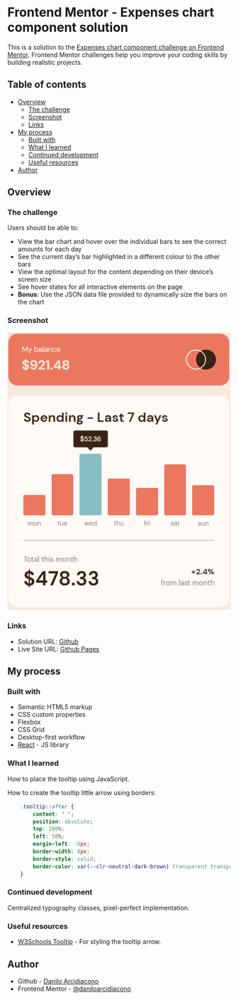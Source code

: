 # Frontend Mentor - Expenses chart component solution

This is a solution to the [Expenses chart component challenge on Frontend Mentor](https://www.frontendmentor.io/challenges/expenses-chart-component-e7yJBUdjwt). Frontend Mentor challenges help you improve your coding skills by building realistic projects. 

## Table of contents

- [Overview](#overview)
  - [The challenge](#the-challenge)
  - [Screenshot](#screenshot)
  - [Links](#links)
- [My process](#my-process)
  - [Built with](#built-with)
  - [What I learned](#what-i-learned)
  - [Continued development](#continued-development)
  - [Useful resources](#useful-resources)
- [Author](#author)

## Overview

### The challenge

Users should be able to:

- View the bar chart and hover over the individual bars to see the correct amounts for each day
- See the current day’s bar highlighted in a different colour to the other bars
- View the optimal layout for the content depending on their device’s screen size
- See hover states for all interactive elements on the page
- **Bonus**: Use the JSON data file provided to dynamically size the bars on the chart

### Screenshot

![Desktop version](./screenshot.png)

### Links

- Solution URL: [Github](https://github.com/daniloarcidiacono/frontendmentor-expenseschart)
- Live Site URL: [Github Pages](https://daniloarcidiacono.github.io/frontendmentor-expenseschart/public/)

## My process

### Built with

- Semantic HTML5 markup
- CSS custom properties
- Flexbox
- CSS Grid
- Desktop-first workflow
- [React](https://reactjs.org/) - JS library

### What I learned

How to place the tooltip using JavaScript.

How to create the tooltip little arrow using borders:

```css
    .tooltip::after {
        content: " ";
        position: absolute;
        top: 100%;
        left: 50%;
        margin-left: -8px;
        border-width: 8px;
        border-style: solid;
        border-color: var(--clr-neutral-dark-brown) transparent transparent transparent;
    }
```

### Continued development

Centralized typography classes, pixel-perfect implementation.

### Useful resources

- [W3Schools Tooltip](https://www.w3schools.com/css/css_tooltip.asp) - For styling the tooltip arrow.


## Author

- Github - [Danilo Arcidiacono](https://github.com/daniloarcidiacono)
- Frontend Mentor - [@daniloarcidiacono](https://www.frontendmentor.io/profile/daniloarcidiacono)
